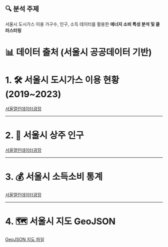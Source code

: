 ## 🔍 분석 주제
서울시 도시가스 이용 가구수, 인구, 소득 데이터를 활용한 **에너지 소비 특성 분석 및 클러스터링**

# 📊 데이터 출처 (서울시 공공데이터 기반)

# 1. 🛠 서울시 도시가스 이용 현황 (2019~2023)
[서울열린데이터광장](https://data.seoul.go.kr/dataList/125/S/2/datasetView.do)

---

# 2. 👥 서울시 상주 인구
[서울열린데이터광장](https://data.seoul.go.kr/dataList/OA-22182/S/1/datasetView.do)

---

# 3. 💰 서울시 소득소비 통계
[서울열린데이터광장](http://data.seoul.go.kr/dataList/OA-22167/S/1/datasetView.do)

---

# 4. 🗺 서울시 지도 GeoJSON
[GeoJSON 지도 파일](https://raw.githubusercontent.com/southkorea/seoul-maps/master/kostat/2013/json/seoul_municipalities_geo_simple.json)



